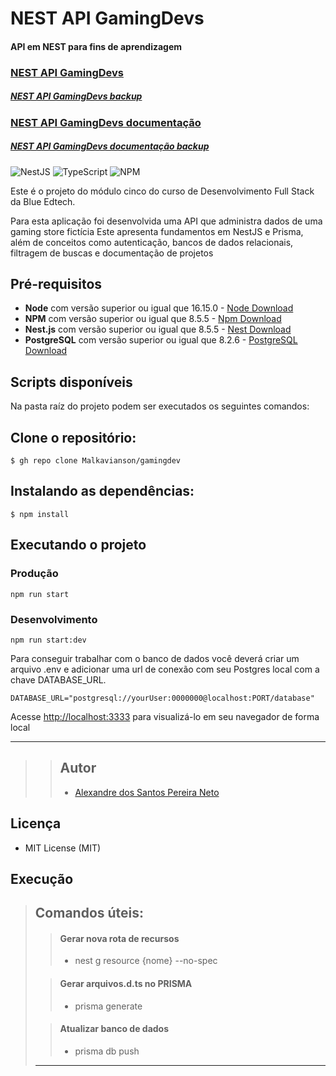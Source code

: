 # NEST API GamingDevs

#### API em NEST para fins de aprendizagem

### [NEST API GamingDevs](https://gamingdevs.up.railway.app/)

##### [NEST API GamingDevs backup](https://gamingdev.onrender.com)

### [NEST API GamingDevs documentação](https://gamingdevs.up.railway.app/documentation)

##### [NEST API GamingDevs documentação backup](https://gamingdev.onrender.com/documentation)

![NestJS](https://img.shields.io/badge/nestjs-%23E0234E.svg?style=for-the-badge&logo=nestjs&logoColor=white)
![TypeScript](https://img.shields.io/badge/typescript-%23007ACC.svg?style=for-the-badge&logo=typescript&logoColor=white)
![NPM](https://img.shields.io/badge/NPM-%23000000.svg?style=for-the-badge&logo=npm&logoColor=white)

Este é o projeto do módulo cinco do curso de Desenvolvimento Full Stack da Blue Edtech.

Para esta aplicação foi desenvolvida uma API que administra dados de uma gaming store fictícia
Este apresenta fundamentos em NestJS e Prisma, além de conceitos como autenticação, bancos de dados relacionais, filtragem de buscas e documentação de projetos

## Pré-requisitos

-   **Node** com versão superior ou igual que 16.15.0 - [Node Download](https://nodejs.org/pt-br/download/)
-   **NPM** com versão superior ou igual que 8.5.5 - [Npm Download](https://www.npmjs.com/package/download)
-   **Nest.js** com versão superior ou igual que 8.5.5 - [Nest Download](https://docs.nestjs.com/)
-   **PostgreSQL** com versão superior ou igual que 8.2.6 - [PostgreSQL Download](https://www.postgresql.org/download/)

## Scripts disponíveis

Na pasta raíz do projeto podem ser executados os seguintes comandos:

## Clone o repositório:

```
$ gh repo clone Malkavianson/gamingdev
```

## Instalando as dependências:

```
$ npm install
```

## Executando o projeto

### Produção

```
npm run start
```

### Desenvolvimento

```
npm run start:dev
```

Para conseguir trabalhar com o banco de dados você deverá criar um arquivo .env e adicionar uma url de conexão com seu Postgres local com a chave DATABASE_URL.

```
DATABASE_URL="postgresql://yourUser:0000000@localhost:PORT/database"
```

Acesse [http://localhost:3333](http://localhost:3333) para visualizá-lo em seu navegador de forma local

---

> > ## Autor
> >
> > -   [Alexandre dos Santos Pereira Neto](https://www.linkedin.com/in/alexandrespneto/)

## Licença

-   MIT License (MIT)

## Execução

> ## Comandos úteis:
>
> > #### Gerar nova rota de recursos
> >
> > -   nest g resource {nome} --no-spec
>
> > #### Gerar arquivos.d.ts no PRISMA
> >
> > -   prisma generate
>
> > #### Atualizar banco de dados
> >
> > -   prisma db push
>
> ---
